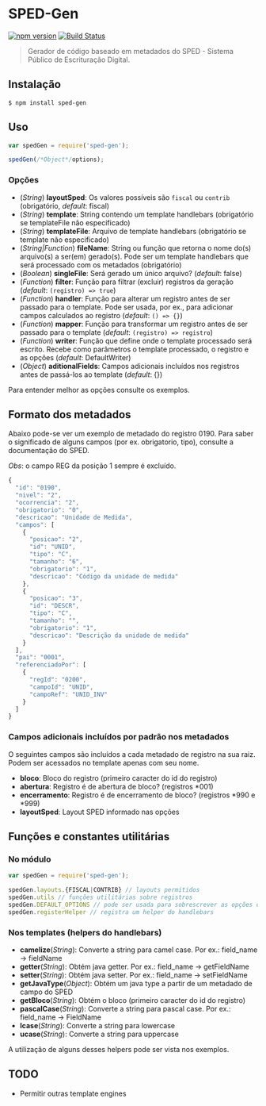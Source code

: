 # SPED-Gen
[![npm version](https://badge.fury.io/js/sped-gen.svg)](https://badge.fury.io/js/sped-gen)
[![Build Status](https://travis-ci.org/elvisgs/sped-gen.svg?branch=master)](https://travis-ci.org/elvisgs/sped-gen)
> Gerador de código baseado em metadados do SPED - Sistema Público de Escrituração Digital.

## Instalação
```shell
$ npm install sped-gen
```

## Uso
```javascript
var spedGen = require('sped-gen');

spedGen(/*Object*/options);
```

### Opções
- (*String*) **layoutSped**: Os valores possíveis são `fiscal` ou `contrib` (obrigatório, *default*: fiscal)
- (*String*) **template**: String contendo um template handlebars (obrigatório se templateFile não especificado)
- (*String*) **templateFile**: Arquivo de template handlebars (obrigatório se template não especificado)
- (*String|Function*) **fileName**: String ou função que retorna o nome do(s) arquivo(s) a ser(em) gerado(s). Pode ser um template handlebars que será processado com os metadados (obrigatório)
- (*Boolean*) **singleFile**: Será gerado um único arquivo? (*default*: false)
- (*Function*) **filter**: Função para filtrar (excluir) registros da geração (*default*: `(registro) => true`)
- (*Function*) **handler**: Função para alterar um registro antes de ser passado para o template. Pode ser usada, por ex., para adicionar campos calculados ao registro (*default*: `() => {}`)
- (*Function*) **mapper**: Função para transformar um registro antes de ser passado para o template (*default*: `(registro) => registro`)
- (*Function*) **writer**: Função que define onde o template processado será escrito. Recebe como parâmetros o template processado, o registro e as opções (*default*: DefaultWriter)
- (*Object*) **aditionalFields**: Campos adicionais incluídos nos registros antes de passá-los ao template (*default*: {})

Para entender melhor as opções consulte os exemplos.

## Formato dos metadados
Abaixo pode-se ver um exemplo de metadado do registro 0190. Para saber o significado de alguns campos (por ex. obrigatorio, tipo), consulte a documentação do SPED.

*Obs*: o campo REG da posição 1 sempre é excluído.

```javascript
{
  "id": "0190",
  "nivel": "2",
  "ocorrencia": "2",
  "obrigatorio": "0",
  "descricao": "Unidade de Medida",
  "campos": [
    {
      "posicao": "2",
      "id": "UNID",
      "tipo": "C",
      "tamanho": "6",
      "obrigatorio": "1",
      "descricao": "Código da unidade de medida"
    },
    {
      "posicao": "3",
      "id": "DESCR",
      "tipo": "C",
      "tamanho": "",
      "obrigatorio": "1",
      "descricao": "Descrição da unidade de medida"
    }
  ],
  "pai": "0001",
  "referenciadoPor": [
    {
      "regId": "0200",
      "campoId": "UNID",
      "campoRef": "UNID_INV"
    }
  ]
}
```

### Campos adicionais incluídos por padrão nos metadados
O seguintes campos são incluídos a cada metadado de registro na sua raiz. Podem ser acessados no template apenas com seu nome.
- **bloco**: Bloco do registro (primeiro caracter do id do registro)
- **abertura**: Registro é de abertura de bloco? (registros *001)
- **encerramento**: Registro é de encerramento de bloco? (registros *990 e *999)
- **layoutSped**: Layout SPED informado nas opções

## Funções e constantes utilitárias

### No módulo

```javascript
var spedGen = require('sped-gen');

spedGen.layouts.{FISCAL|CONTRIB} // layouts permitidos
spedGen.utils // funções utilitárias sobre registros
spedGen.DEFAULT_OPTIONS // pode ser usada para sobrescrever as opções default
spedGen.registerHelper // registra um helper do handlebars
```

### Nos templates (helpers do handlebars)
- **camelize**(*String*): Converte a string para camel case. Por ex.: field_name -> fieldName
- **getter**(*String*): Obtém java getter. Por ex.: field_name -> getFieldName
- **setter**(*String*): Obtém java setter. Por ex.: field_name -> setFieldName
- **getJavaType**(*Object*): Obtém um java type a partir de um metadado de campo do SPED
- **getBloco**(*String*): Obtém o bloco (primeiro caracter do id do registro)
- **pascalCase**(*String*): Converte a string para pascal case. Por ex.: field_name -> FieldName
- **lcase**(*String*): Converte a string para lowercase
- **ucase**(*String*): Converte a string para uppercase

A utilização de alguns desses helpers pode ser vista nos exemplos.

## TODO
- Permitir outras template engines
